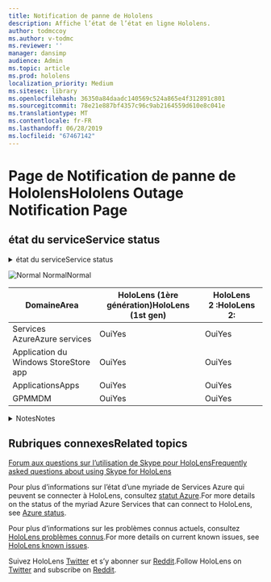 ```yaml
---
title: Notification de panne de Hololens
description: Affiche l’état de l’état en ligne Hololens.
author: todmccoy
ms.author: v-todmc
ms.reviewer: ''
manager: dansimp
audience: Admin
ms.topic: article
ms.prod: hololens
localization_priority: Medium
ms.sitesec: library
ms.openlocfilehash: 36350a84daadc140569c524a865e4f312891c801
ms.sourcegitcommit: 78e21e887bf4357c96c9ab2164559d610e8c041e
ms.translationtype: MT
ms.contentlocale: fr-FR
ms.lasthandoff: 06/28/2019
ms.locfileid: "67467142"
---
```

# <a name="hololens-outage-notification-page"></a><span data-ttu-id="1a824-103">Page de Notification de panne de Hololens</span><span class="sxs-lookup"><span data-stu-id="1a824-103">Hololens Outage Notification Page</span></span>

## <a name="service-status"></a><span data-ttu-id="1a824-104">état du service</span><span class="sxs-lookup"><span data-stu-id="1a824-104">Service status</span></span>

<details>
<summary><span data-ttu-id="1a824-105">état du service</span><span class="sxs-lookup"><span data-stu-id="1a824-105">Service status</span></span></summary>

![Oui](images/checkmark.png) <span data-ttu-id="1a824-107">Les services fonctionnent normalement</span><span class="sxs-lookup"><span data-stu-id="1a824-107">Services are operating normally</span></span>

</details>

![Normal](images/checkmark.png) <span data-ttu-id="1a824-109">Normal</span><span class="sxs-lookup"><span data-stu-id="1a824-109">Normal</span></span>

<span data-ttu-id="1a824-110">Domaine</span><span class="sxs-lookup"><span data-stu-id="1a824-110">Area</span></span>|<span data-ttu-id="1a824-111">HoloLens (1ère génération)</span><span class="sxs-lookup"><span data-stu-id="1a824-111">HoloLens (1st gen)</span></span>|<span data-ttu-id="1a824-112">HoloLens 2 :</span><span class="sxs-lookup"><span data-stu-id="1a824-112">HoloLens 2:</span></span>
---|---|---
<span data-ttu-id="1a824-113">Services Azure</span><span class="sxs-lookup"><span data-stu-id="1a824-113">Azure services</span></span>|<span data-ttu-id="1a824-114">Oui</span><span class="sxs-lookup"><span data-stu-id="1a824-114">Yes</span></span>|<span data-ttu-id="1a824-115">Oui</span><span class="sxs-lookup"><span data-stu-id="1a824-115">Yes</span></span>
<span data-ttu-id="1a824-116">Application du Windows Store</span><span class="sxs-lookup"><span data-stu-id="1a824-116">Store app</span></span>|<span data-ttu-id="1a824-117">Oui</span><span class="sxs-lookup"><span data-stu-id="1a824-117">Yes</span></span>|<span data-ttu-id="1a824-118">Oui</span><span class="sxs-lookup"><span data-stu-id="1a824-118">Yes</span></span>
<span data-ttu-id="1a824-119">Applications</span><span class="sxs-lookup"><span data-stu-id="1a824-119">Apps</span></span>|<span data-ttu-id="1a824-120">Oui</span><span class="sxs-lookup"><span data-stu-id="1a824-120">Yes</span></span>|<span data-ttu-id="1a824-121">Oui</span><span class="sxs-lookup"><span data-stu-id="1a824-121">Yes</span></span>
<span data-ttu-id="1a824-122">GPM</span><span class="sxs-lookup"><span data-stu-id="1a824-122">MDM</span></span>|<span data-ttu-id="1a824-123">Oui</span><span class="sxs-lookup"><span data-stu-id="1a824-123">Yes</span></span>|<span data-ttu-id="1a824-124">Oui</span><span class="sxs-lookup"><span data-stu-id="1a824-124">Yes</span></span>

<details>
<summary><span data-ttu-id="1a824-125">Notes</span><span class="sxs-lookup"><span data-stu-id="1a824-125">Notes</span></span></summary>

<span data-ttu-id="1a824-126">(Placer les notes ici)</span><span class="sxs-lookup"><span data-stu-id="1a824-126">(Notes go here)</span></span>

</details>

## <a name="related-topics"></a><span data-ttu-id="1a824-127">Rubriques connexes</span><span class="sxs-lookup"><span data-stu-id="1a824-127">Related topics</span></span>

[<span data-ttu-id="1a824-128">Forum aux questions sur l’utilisation de Skype pour HoloLens</span><span class="sxs-lookup"><span data-stu-id="1a824-128">Frequently asked questions about using Skype for HoloLens</span></span>](https://support.skype.com/en/faq/FA34641/frequently-asked-questions-about-using-skype-for-hololens)

<span data-ttu-id="1a824-129">Pour plus d’informations sur l’état d’une myriade de Services Azure qui peuvent se connecter à HoloLens, consultez [statut Azure](https://azure.microsoft.com/en-us/status/).</span><span class="sxs-lookup"><span data-stu-id="1a824-129">For more details on the status of the myriad Azure Services that can connect to HoloLens, see [Azure status](https://azure.microsoft.com/en-us/status/).</span></span>

<span data-ttu-id="1a824-130">Pour plus d’informations sur les problèmes connus actuels, consultez [HoloLens problèmes connus](https://docs.microsoft.com/en-us/windows/mixed-reality/hololens-known-issues).</span><span class="sxs-lookup"><span data-stu-id="1a824-130">For more details on current known issues, see [HoloLens known issues](https://docs.microsoft.com/en-us/windows/mixed-reality/hololens-known-issues).</span></span>

<span data-ttu-id="1a824-131">Suivez HoloLens [Twitter](https://twitter.com/HoloLens) et s’y abonner sur [Reddit](https://www.reddit.com/r/HoloLens/).</span><span class="sxs-lookup"><span data-stu-id="1a824-131">Follow HoloLens on [Twitter](https://twitter.com/HoloLens) and subscribe on [Reddit](https://www.reddit.com/r/HoloLens/).</span></span>
